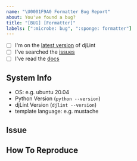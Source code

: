 ```yaml
---
name: "\U0001F9A0 Formatter Bug Report"
about: You've found a bug?
title: "[BUG] [Formatter]"
labels: [":microbe: bug", ":sponge: formatter"]
---
```


<!--
    Thanks for finding and submitting an issue.

    Have you...
-->

- [ ] I'm on the [latest version](https://pypi.org/project/djlint/) of djLint
- [ ] I've searched the [issues](https://github.com/djlint/djLint/issues)
- [ ] I've read the [docs](https://djlint.com)

## System Info
 - OS: e.g. ubuntu 20.04
 - Python Version (``python --version``)
 - djLint Version (``djlint --version``)
 - template language: e.g. mustache

## Issue
<!-- A clear and concise description of what the bug is. -->

## How To Reproduce
<!-- Steps to reproduce the behavior -->

<!-- Thanks! 🤠 -->
